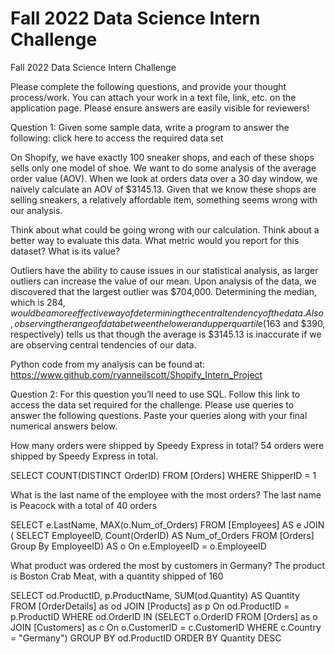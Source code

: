 # Fall 2022 Data Science Intern Challenge 

Fall 2022 Data Science Intern Challenge 

Please complete the following questions, and provide your thought process/work. You can attach your work in a text file, link, etc. on the application page. Please ensure answers are easily visible for reviewers!


Question 1: Given some sample data, write a program to answer the following: click here to access the required data set

On Shopify, we have exactly 100 sneaker shops, and each of these shops sells only one model of shoe. We want to do some analysis of the average order value (AOV). When we look at orders data over a 30 day window, we naively calculate an AOV of $3145.13. Given that we know these shops are selling sneakers, a relatively affordable item, something seems wrong with our analysis. 

Think about what could be going wrong with our calculation. Think about a better way to evaluate this data.
What metric would you report for this dataset?
What is its value?

Outliers have the ability to cause issues in our statistical analysis, as larger outliers can increase the value of our mean. Upon analysis of the data, we discovered that the largest outlier was $704,000. 
Determining the median, which is $284, would be a more effective way of determining the central tendency of the data. Also, observing the range of data between the lower and upper quartile ($163 and $390, respectively) tells us that though the average is $3145.13 is inaccurate if we are observing central tendencies of our data.

Python code from my analysis can be found at: https://www.github.com/ryanneilscott/Shopify_Intern_Project


Question 2: For this question you’ll need to use SQL. Follow this link to access the data set required for the challenge. Please use queries to answer the following questions. Paste your queries along with your final numerical answers below.

How many orders were shipped by Speedy Express in total?
54 orders were shipped by Speedy Express in total.

SELECT COUNT(DISTINCT OrderID)
FROM [Orders]
WHERE ShipperID = 1


What is the last name of the employee with the most orders?
The last name is Peacock with a total of 40 orders

SELECT e.LastName, MAX(o.Num_of_Orders)
FROM [Employees] AS e
JOIN (
      SELECT EmployeeID, Count(OrderID) AS Num_of_Orders
      FROM [Orders]
      Group By EmployeeID) AS o
On e.EmployeeID = o.EmployeeID



What product was ordered the most by customers in Germany?
The product is Boston Crab Meat, with a quantity shipped of 160

SELECT od.ProductID, p.ProductName, SUM(od.Quantity) AS Quantity
FROM [OrderDetails] as od
JOIN [Products] as p
On od.ProductID = p.ProductID
WHERE od.OrderID IN
            (SELECT o.OrderID
             FROM [Orders] as o
             JOIN [Customers] as c
             On o.CustomerID = c.CustomerID
             WHERE c.Country = "Germany")
GROUP BY od.ProductID
ORDER BY Quantity DESC






